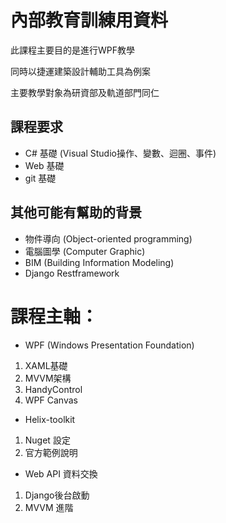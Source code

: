 # 內部教育訓練用資料
   此課程主要目的是進行WPF教學
   
   同時以捷運建築設計輔助工具為例案
   
   主要教學對象為研資部及軌道部門同仁

## 課程要求
- C# 基礎 (Visual Studio操作、變數、迴圈、事件)
- Web 基礎
- git 基礎

## 其他可能有幫助的背景
- 物件導向 (Object-oriented programming)
- 電腦圖學 (Computer Graphic)
- BIM (Building Information Modeling)
- Django Restframework

# 課程主軸：
- WPF (Windows Presentation Foundation)
1. XAML基礎
2. MVVM架構
3. HandyControl
4. WPF Canvas
- Helix-toolkit
1. Nuget 設定
2. 官方範例說明
- Web API 資料交換
1. Django後台啟動
2. MVVM 進階
